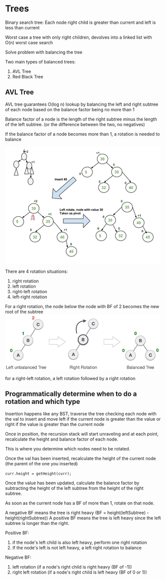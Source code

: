 # Trees

Binary search tree: Each node right child is greater than current and left is less than current

Worst case a tree with only right children, devolves into a linked list with O(n) worst case search

Solve problem with balancing the tree

Two main types of balanced trees:

1. AVL Tree
2. Red Black Tree

## AVL Tree

AVL tree guarantees O(log n) lookup by balancing the left and right subtree
of each node based on the balance factor being no more than 1

Balance factor of a node is the length of the right subtree minus the length of the left subtree. (or the difference between the two, no negatives)

If the balance factor of a node becomes more than 1, a rotation is needed to balance

![AVL tree insertion with rotation example](../assets/AVL_INSERTION2-1.jpg)

There are 4 rotation situations:
1. right rotation
2. left rotation
3. right-left rotation
4. left-right rotation

For a right rotation, the node below the node with BF of 2 becomes the new root of the subtree
![AVL Tree right rotation](../assets/avl_right_rotation.jpg)

for a right-left rotation, a left rotation followed by a right rotation


## Programmatically determine when to do a rotation and which type

Insertion happens like any BST, traverse the tree checking each node with the val to insert
and move left if the current node is greater than the value or right if the value is greater than the current node

Once in position, the recursion stack will start unraveling and at each point, recalculate the height and balance factor of each node.

This is where you determine which nodes need to be rotated.

Once the val has been inserted, recalculate the height of the current node (the parent of the one you inserted)

`curr.height = getHeight(curr);`

Once the value has been updated, calculate the balance factor by subtracting the height of the left subtree from the height of the right subtree.

As soon as the current node has a BF of more than 1, rotate on that node. 

A negative BF means the tree is right heavy (BF = height(leftSubtree) - height(rightSubtree))
A positive BF means the tree is left heavy since the left subtree is longer than the right.

Positive BF:
1. if the node's left child is also left heavy, perform one right rotation
2. If the node's left is not left heavy, a left right rotation to balance
 
 
 Negative BF:
 1. left rotation (if a node's right child is right heavy (BF of -1))
 2. right left rotation (if a node's right child is left heavy (BF of 0 or 1))
 